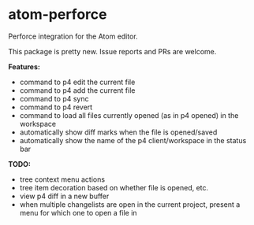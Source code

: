 # atom-perforce
Perforce integration for the Atom editor.

This package is pretty new. Issue reports and PRs are welcome.

**Features:**

* command to p4 edit the current file
* command to p4 add the current file
* command to p4 sync
* command to p4 revert
* command to load all files currently opened (as in p4 opened) in the workspace
* automatically show diff marks when the file is opened/saved
* automatically show the name of the p4 client/workspace in the status bar

**TODO:**

* tree context menu actions
* tree item decoration based on whether file is opened, etc.
* view p4 diff in a new buffer
* when multiple changelists are open in the current project, present a menu for which one to open a file in

